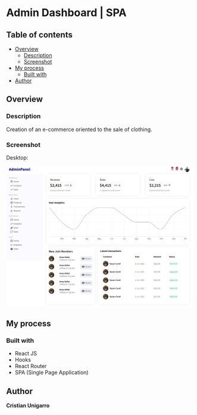 # Admin Dashboard | SPA

## Table of contents

- [Overview](#overview)
  - [Description](#description)
  - [Screenshot](#screenshot)
- [My process](#my-process)
  - [Built with](#built-with)
- [Author](#author)

## Overview

### Description

Creation of an e-commerce oriented to the sale of clothing.

### Screenshot

Desktop:

<img src="src/assets/desktop.png" alt="drawing" width="500"/>

## My process

### Built with

- React JS
- Hooks
- React Router
- SPA (Single Page Application)

## Author

**Cristian Unigarro**
